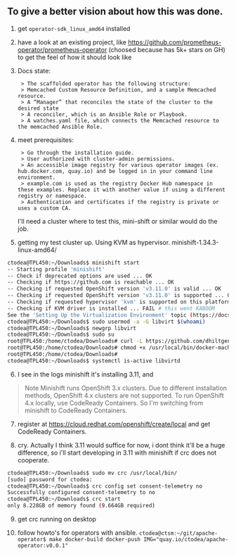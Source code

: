 ## To give a better vision about how this was done.
1. get `operator-sdk_linux_amd64` installed
2. have a look at an existing project, like https://github.com/prometheus-operator/prometheus-operator
    (choosed because has 5k+ stars on GH) to get the feel of how it should look like
3. Docs state:

        > The scaffolded operator has the following structure:
        > Memcached Custom Resource Definition, and a sample Memcached resource.
        > A “Manager” that reconciles the state of the cluster to the desired state
        > A reconciler, which is an Ansible Role or Playbook.
        > A watches.yaml file, which connects the Memcached resource to the memcached Ansible Role.
4. meet prerequisites:

        > Go through the installation guide.
        > User authorized with cluster-admin permissions.
        > An accessible image registry for various operator images (ex. hub.docker.com, quay.io) and be logged in in your command line environment.
        > example.com is used as the registry Docker Hub namespace in these examples. Replace it with another value if using a different registry or namespace.
        > Authentication and certificates if the registry is private or uses a custom CA.

    I'll need a cluster where to test this, mini-shift or similar would do the job.

5. getting my test cluster up. Using KVM as hypervisor. minishift-1.34.3-linux-amd64/
```sh
ctodea@TPL450:~/Downloads$ minishift start
-- Starting profile 'minishift'
-- Check if deprecated options are used ... OK
-- Checking if https://github.com is reachable ... OK
-- Checking if requested OpenShift version 'v3.11.0' is valid ... OK
-- Checking if requested OpenShift version 'v3.11.0' is supported ... OK
-- Checking if requested hypervisor 'kvm' is supported on this platform ... OK
-- Checking if KVM driver is installed ... FAIL # this went KABOOM
See the 'Setting Up the Virtualization Environment' topic (https://docs.okd.io/latest/minishift/getting-started/setting-up-virtualization-environment.html) for more information
ctodea@TPL450:~/Downloads$ sudo usermod -a -G libvirt $(whoami)
ctodea@TPL450:~/Downloads$ newgrp libvirt
ctodea@TPL450:~/Downloads$ sudo su
root@TPL450:/home/ctodea/Downloads# curl -L https://github.com/dhiltgen/docker-machine-kvm/releases/download/v0.10.0/docker-machine-driver-kvm-ubuntu16.04 -o /usr/local/bin/docker-machine-driver-kvm
root@TPL450:/home/ctodea/Downloads# chmod +x /usr/local/bin/docker-machine-driver-kvm
root@TPL450:/home/ctodea/Downloads#
ctodea@TPL450:~/Downloads$ systemctl is-active libvirtd
```

6. I see in the logs minishift it's installing 3.11, and
  > Note
  > Minishift runs OpenShift 3.x clusters. Due to different installation methods, OpenShift 4.x clusters are not supported. To run OpenShift 4.x locally, use CodeReady Containers.
So I'm switching from minishift to CodeReady Containers.

7. register at https://cloud.redhat.com/openshift/create/local and get CodeReady Containers.

8. cry. Actually I think 3.11 would suffice for now, i dont think it'll be a huge difference, so i'll start developing in 3.11 with minishift if crc does not cooperate.
```sh
ctodea@TPL450:~/Downloads$ sudo mv crc /usr/local/bin/
[sudo] password for ctodea:
ctodea@TPL450:~/Downloads$ crc config set consent-telemetry no
Successfully configured consent-telemetry to no
ctodea@TPL450:~/Downloads$ crc start
only 8.228GB of memory found (9.664GB required)
```

9. get crc running on desktop

10. follow howto's for operators with ansible. `ctodea@ctsm:~/git/apache-operator$ make docker-build docker-push IMG="quay.io/ctodea/apache-operator:v0.0.1"`

